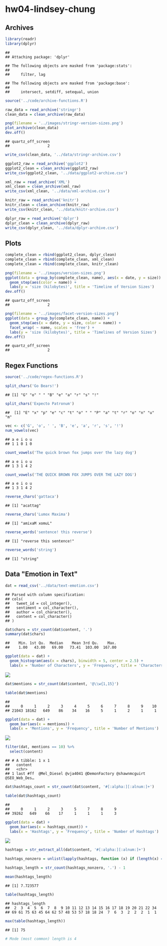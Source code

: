 hw04-lindsey-chung
================

Archives
--------

``` r
library(readr)
library(dplyr)
```

    ## 
    ## Attaching package: 'dplyr'

    ## The following objects are masked from 'package:stats':
    ## 
    ##     filter, lag

    ## The following objects are masked from 'package:base':
    ## 
    ##     intersect, setdiff, setequal, union

``` r
source('../code/archive-functions.R')

raw_data = read_archive('stringr')
clean_data = clean_archive(raw_data)

png(filename = '../images/stringr-version-sizes.png')
plot_archive(clean_data)
dev.off()
```

    ## quartz_off_screen 
    ##                 2

``` r
write_csv(clean_data, '../data/stringr-archive.csv')

ggplot2_raw = read_archive('ggplot2')
ggplot2_clean = clean_archive(ggplot2_raw)
write_csv(ggplot2_clean, '../data/ggplot2-archive.csv')

xml_raw = read_archive('XML')
xml_clean = clean_archive(xml_raw)
write_csv(xml_clean, '../data/xml-archive.csv')

knitr_raw = read_archive('knitr')
knitr_clean = clean_archive(knitr_raw)
write_csv(knitr_clean, '../data/knitr-archive.csv')

dplyr_raw = read_archive('dplyr')
dplyr_clean = clean_archive(dplyr_raw)
write_csv(dplyr_clean, '../data/dplyr-archive.csv')
```

Plots
-----

``` r
complete_clean = rbind(ggplot2_clean, dplyr_clean)
complete_clean = rbind(complete_clean, xml_clean)
complete_clean = rbind(complete_clean, knitr_clean)

png(filename = '../images/version-sizes.png')
ggplot(data = group_by(complete_clean, name), aes(x = date, y = size)) +
  geom_step(aes(color = name)) +
  labs(y = 'size (kilobytes)', title = 'Timeline of Version Sizes')
dev.off()
```

    ## quartz_off_screen 
    ##                 2

``` r
png(filename = '../images/facet-version-sizes.png')
ggplot(data = group_by(complete_clean, name)) +
  geom_step(aes(x = date, y = size, color = name)) +
  facet_wrap( ~ name, scales = 'free') +
  labs(y = 'size (kilobytes)', title = 'Timelines of Version Sizes')
dev.off()
```

    ## quartz_off_screen 
    ##                 2

Regex Functions
---------------

``` r
source('../code/regex-functions.R')

split_chars('Go Bears!')
```

    ## [1] "G" "o" " " "B" "e" "a" "r" "s" "!"

``` r
split_chars('Expecto Patronum')
```

    ##  [1] "E" "x" "p" "e" "c" "t" "o" " " "P" "a" "t" "r" "o" "n" "u" "m"

``` r
vec <- c('G', 'o', ' ', 'B', 'e', 'a', 'r', 's', '!')
num_vowels(vec)
```

    ## a e i o u 
    ## 1 1 0 1 0

``` r
count_vowels('The quick brown fox jumps over the lazy dog')
```

    ## a e i o u 
    ## 1 3 1 4 2

``` r
count_vowels('THE QUICK BROWN FOX JUMPS OVER THE LAZY DOG')
```

    ## a e i o u 
    ## 1 3 1 4 2

``` r
reverse_chars('gattaca')
```

    ## [1] "acattag"

``` r
reverse_chars('Lumox Maxima')
```

    ## [1] "amixaM xomuL"

``` r
reverse_words('sentence! this reverse')
```

    ## [1] "reverse this sentence!"

``` r
reverse_words('string')
```

    ## [1] "string"

Data "Emotion in Text"
----------------------

``` r
dat = read_csv('../data/text-emotion.csv')
```

    ## Parsed with column specification:
    ## cols(
    ##   tweet_id = col_integer(),
    ##   sentiment = col_character(),
    ##   author = col_character(),
    ##   content = col_character()
    ## )

``` r
dat$chars = str_count(dat$content, '.')
summary(dat$chars)
```

    ##    Min. 1st Qu.  Median    Mean 3rd Qu.    Max. 
    ##    1.00   43.00   69.00   73.41  103.00  167.00

``` r
ggplot(data = dat) +
  geom_histogram(aes(x = chars), binwidth = 5, center = 2.5) +
  labs(x = 'Number of Characters', y = 'Frequency', title = 'Characters per Tweet')
```

![](hw04-lindsey-chung_files/figure-markdown_github/unnamed-chunk-4-1.png)

``` r
dat$mentions = str_count(dat$content, '@\\w{1,15}')

table(dat$mentions)
```

    ## 
    ##     0     1     2     3     4     5     6     7     8     9    10 
    ## 21043 18162   649    86    34    16     5     1     2     1     1

``` r
ggplot(data = dat) +
  geom_bar(aes(x = mentions)) +
  labs(x = 'Mentions', y = 'Frequency', title = 'Number of Mentions')
```

![](hw04-lindsey-chung_files/figure-markdown_github/unnamed-chunk-4-2.png)

``` r
filter(dat, mentions == 10) %>%
  select(content)
```

    ## # A tibble: 1 x 1
    ##   content                                                                 
    ##   <chr>                                                                   
    ## 1 last #ff  @Mel_Diesel @vja4041 @DemonFactory @shawnmcguirt @SEO_Web_Des…

``` r
dat$hashtags_count = str_count(dat$content, '#[:alpha:][:alnum:]+')

table(dat$hashtags_count)
```

    ## 
    ##     0     1     2     3     5     7     8     9 
    ## 39262   649    66    17     1     1     1     3

``` r
ggplot(data = dat) +
  geom_bar(aes(x = hashtags_count)) +
  labs(x = 'Hashtags', y = 'Frequency', title = 'Number of Hashtags')
```

![](hw04-lindsey-chung_files/figure-markdown_github/unnamed-chunk-4-3.png)

``` r
hashtags = str_extract_all(dat$content, '#[:alpha:][:alnum:]+')

hashtags_nonzero = unlist(lapply(hashtags, function (x) if (length(x) == 0) NULL else x[[1]]))

hashtags_length = str_count(hashtags_nonzero, '.') - 1

mean(hashtags_length)
```

    ## [1] 7.723577

``` r
table(hashtags_length)
```

    ## hashtags_length
    ##  2  3  4  5  6  7  8  9 10 11 12 13 14 15 16 17 18 19 20 21 22 34 
    ## 69 61 75 63 45 64 62 57 48 53 57 18 18 24  7  6  3  2  2  2  1  1

``` r
max(table(hashtags_length))
```

    ## [1] 75

``` r
# Mode (most common) length is 4
```

